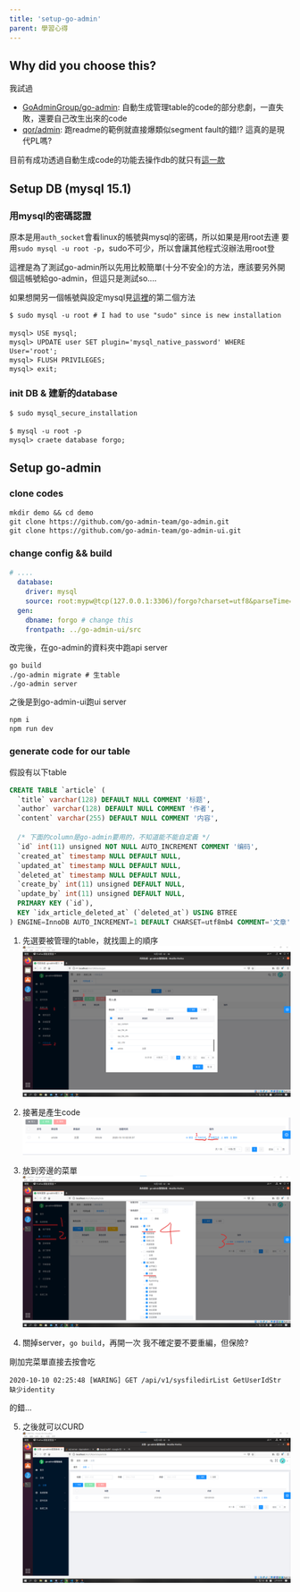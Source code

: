 ```yaml
---
title: 'setup-go-admin'
parent: 學習心得
---
```


## Why did you choose this?

我試過

* [GoAdminGroup/go-admin](https://github.com/GoAdminGroup/go-admin): 自動生成管理table的code的部分悲劇，一直失敗，還要自己改生出來的code
* [qor/admin](): 跑readme的範例就直接爆類似segment fault的錯!? 這真的是現代PL嗎?

目前有成功透過自動生成code的功能去操作db的就只有[這一款](https://github.com/go-admin-team/go-admin)

## Setup DB (mysql 15.1)

### 用mysql的密碼認證
原本是用`auth_socket`會看linux的帳號與mysql的密碼，所以如果是用root去連
要用`sudo mysql -u root -p`，sudo不可少，所以會讓其他程式沒辦法用root登

這裡是為了測試go-admin所以先用比較簡單(十分不安全)的方法，應該要另外開個這帳號給go-admin，但這只是測試so....

如果想開另一個帳號與設定mysql見[這裡](https://stackoverflow.com/questions/39281594/error-1698-28000-access-denied-for-user-rootlocalhost)的第二個方法

```
$ sudo mysql -u root # I had to use "sudo" since is new installation

mysql> USE mysql;
mysql> UPDATE user SET plugin='mysql_native_password' WHERE User='root';
mysql> FLUSH PRIVILEGES;
mysql> exit;
```

### init DB & 建新的database
```
$ sudo mysql_secure_installation

$ mysql -u root -p
mysql> craete database forgo;
```

## Setup go-admin

### clone codes
```
mkdir demo && cd demo
git clone https://github.com/go-admin-team/go-admin.git
git clone https://github.com/go-admin-team/go-admin-ui.git
```

### change config && build
```yaml
# ....
  database:
    driver: mysql
    source: root:mypw@tcp(127.0.0.1:3306)/forgo?charset=utf8&parseTime=True&loc=Local&timeout=1000ms # change this
  gen:
    dbname: forgo # change this
    frontpath: ../go-admin-ui/src
```

改完後，在go-admin的資料夾中跑api server
```
go build
./go-admin migrate # 生table
./go-admin server
```

之後是到go-admin-ui跑ui server
```
npm i
npm run dev
```

### generate code for our table
假設有以下table
```sql
CREATE TABLE `article` (
  `title` varchar(128) DEFAULT NULL COMMENT '标题',
  `author` varchar(128) DEFAULT NULL COMMENT '作者',
  `content` varchar(255) DEFAULT NULL COMMENT '内容',

  /* 下面的column是go-admin要用的，不知道能不能自定義 */
  `id` int(11) unsigned NOT NULL AUTO_INCREMENT COMMENT '编码',
  `created_at` timestamp NULL DEFAULT NULL,
  `updated_at` timestamp NULL DEFAULT NULL,
  `deleted_at` timestamp NULL DEFAULT NULL,
  `create_by` int(11) unsigned DEFAULT NULL,
  `update_by` int(11) unsigned DEFAULT NULL,
  PRIMARY KEY (`id`),
  KEY `idx_article_deleted_at` (`deleted_at`) USING BTREE
) ENGINE=InnoDB AUTO_INCREMENT=1 DEFAULT CHARSET=utf8mb4 COMMENT='文章';
```

1. 先選要被管理的table，就找圖上的順序
![](res/import_table.png)

2. 接著是產生code
![](res/gen_code.png)

3. 放到旁邊的菜單
![](res/setup_menu.png)

4. 關掉server，`go build`，再開一次
我不確定要不要重編，但保險?

剛加完菜單直接去按會吃

`2020-10-10 02:25:48 [WARING] GET /api/v1/sysfiledirList GetUserIdStr 缺少identity`

的錯...

5. 之後就可以CURD
![](res/result.png)